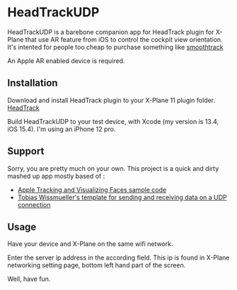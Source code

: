 # HeadTrackUDP

HeadTrackUDP is a barebone companion app for HeadTrack plugin for X-Plane that use AR feature from iOS to control the cockpit view orientation.
It's intented for people too cheap to purchase something like [smoothtrack](https://smoothtrack.app/)

An Apple AR enabled device is required.

## Installation

Download and install HeadTrack plugin to your X-Plane 11 plugin folder.
[HeadTrack](https://github.com/amyinorbit/headtrack/releases)

Build HeadTrackUDP to your test device, with Xcode (my version is 13.4, iOS 15.4).
I'm using an iPhone 12 pro.

## Support

Sorry, you are pretty much on your own.
This project is a quick and dirty mashed up app mostly based of :
- [Apple Tracking and Visualizing Faces sample code](https://developer.apple.com/documentation/arkit/content_anchors/tracking_and_visualizing_faces)
- [Tobias Wissmueller's template for sending and receiving data on a UDP connection](https://gist.github.com/twissmueller/33247fdd9ca0bd68459a953e8e1dfe8e)

## Usage

Have your device and X-Plane on the same wifi network.

Enter the server ip address in the according field. This ip is found in X-Plane networking setting page, bottom left hand part of the screen.

Well, have fun.

